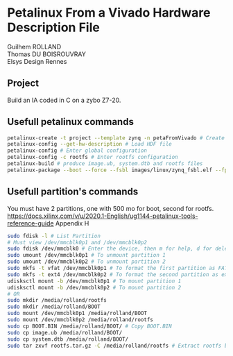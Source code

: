 # Petalinux From a Vivado Hardware Description File
Guilhem ROLLAND  
Thomas DU BOISROUVRAY  
Elsys Design Rennes  
## Project
Build an IA coded in C on a zybo Z7-20.
## Usefull petalinux commands
```bash
petalinux-create -t project --template zynq -n petaFromVivado # Create the workspace   
petalinux-config --get-hw-description # Load HDF file   
petalinux-config # Enter global configuration    
petalinux-config -c rootfs # Enter rootfs configuration   
petalinux-build # produce image.ub, system.dtb and rootfs files   
petalinux-package --boot --force --fsbl images/linux/zynq_fsbl.elf --fpga images/linux/*_wrapper.bit --u-boot # produce BOOT.BIN    
```
## Usefull partition's commands
You must have 2 partitions, one with 500 mo for boot, second for rootfs.   
https://docs.xilinx.com/v/u/2020.1-English/ug1144-petalinux-tools-reference-guide Appendix H  
```bash
sudo fdisk -l # List Partition  
# Must view /dev/mmcblk0p1 and /dev/mmcblk0p2  
sudo fdisk /dev/mmcblk0 # Enter the device, then m for help, d for delete, n for new  
sudo umount /dev/mmcblk0p1 # To unmount partition 1  
sudo umount /dev/mmcblk0p2 # To unmount partition 2  
sudo mkfs -t vfat /dev/mmcblk0p1 # To format the first partition as FAT32  
sudo mkfs -t ext4 /dev/mmcblk0p2 # To format the second partition as ext4  
udisksctl mount -b /dev/mmcblk0p1 # To mount partition 1  
udisksctl mount -b /dev/mmcblk0p2 # To mount partition 2  
# OR
sudo mkdir /media/rolland/rootfs  
sudo mkdir /media/rolland/BOOT  
sudo mount /dev/mmcblk0p1 /media/rolland/BOOT  
sudo mount /dev/mmcblk0p2 /media/rolland/rootfs  
sudo cp BOOT.BIN /media/rolland/BOOT/ # Copy BOOT.BIN  
sudo cp image.ub /media/rolland/BOOT/  
sudo cp system.dtb /media/rolland/BOOT/  
sudo tar zxvf rootfs.tar.gz -C /media/rolland/rootfs # Extract rootfs before delete, sync then  

```
